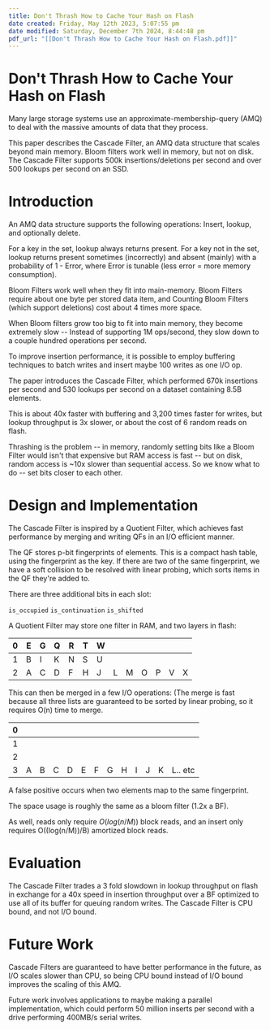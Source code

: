 ```yaml
---
title: Don't Thrash How to Cache Your Hash on Flash
date created: Friday, May 12th 2023, 5:07:55 pm
date modified: Saturday, December 7th 2024, 8:44:48 pm
pdf_url: "[[Don't Thrash How to Cache Your Hash on Flash.pdf]]"
---
```


# Don't Thrash How to Cache Your Hash on Flash

Many large storage systems use an approximate-membership-query (AMQ) to
deal with the massive amounts of data that they process.

This paper describes the Cascade Filter, an AMQ data structure that
scales beyond main memory. Bloom filters work well in memory, but not on
disk. The Cascade Filter supports 500k insertions/deletions per second
and over 500 lookups per second on an SSD.

# Introduction

An AMQ data structure supports the following operations: Insert, lookup,
and optionally delete. 

For a key in the set, lookup always returns present.
For a key not in the set, lookup returns present sometimes (incorrectly)
and absent (mainly) with a probability of 1 - Error, where Error is
tunable (less error = more memory consumption).

Bloom Filters work well when they fit into main-memory. Bloom Filters
require about one byte per stored data item, and Counting Bloom Filters
(which support deletions) cost about 4 times more space.

When Bloom filters grow too big to fit into main memory, they become
extremely slow -- Instead of supporting 1M ops/second, they slow down to
a couple hundred operations per second. 

To improve insertion performance, it is possible to employ buffering
techniques to batch writes and insert maybe 100 writes as one I/O op.

The paper introduces the Cascade Filter, which performed 670k insertions
per second and 530 lookups per second on a dataset containing 8.5B
elements.

This is about 40x faster with buffering and 3,200 times faster for
writes, but lookup throughput is 3x slower, or about the cost of 6
random reads on flash.

Thrashing is the problem -- in memory, randomly setting bits like a
Bloom Filter would isn't that expensive but RAM access is fast -- but on
disk, random access is ~10x slower than sequential access. So we know
what to do -- set bits closer to each other. 

# Design and Implementation

The Cascade Filter is inspired by a Quotient Filter, which achieves fast
performance by merging and writing QFs in an I/O efficient manner.

The QF stores p-bit fingerprints of elements. This is a compact hash
table, using the fingerprint as the key. If there are two of the same
fingerprint, we have a soft collision to be resolved with linear
probing, which sorts items in the QF they're added to.

There are three additional bits in each slot: 

`is_occupied`
`is_continuation`
`is_shifted`

A Quotient Filter may store one filter in RAM, and two layers in flash:

| 0   | E   | G   | Q   | R   | T   | W   |     |     |     |     |     |     |
| --- | --- | --- | --- | --- | --- | --- | --- | --- | --- | --- | --- | --- |
| 1   | B   | I   | K   | N   | S   | U   |     |     |     |     |     |     |
| 2   | A   | C   | D   | F   | H   | J   | L   | M   | O   | P   | V   | X   |

This can then be merged in a few I/O operations: (The merge is fast
because all three lists are guaranteed to be sorted by linear probing,
so it requires O(n) time to merge.

| 0 |   |   |   |   |   |   |   |   |   |   |   |         |
|---|---|---|---|---|---|---|---|---|---|---|---|---------|
| 1 |   |   |   |   |   |   |   |   |   |   |   |         |
| 2 |   |   |   |   |   |   |   |   |   |   |   |         |
| 3 | A | B | C | D | E | F | G | H | I | J | K | L.. etc |

A false positive occurs when two elements map to the same fingerprint.

The space usage is roughly the same as a bloom filter (1.2x a BF).

As well, reads only require $O(log(n/M))$ block reads, and an insert only
requires O((log(n/M))/B) amortized block reads.

# Evaluation

The Cascade Filter trades a 3 fold slowdown in lookup throughput on
flash in exchange for a 40x speed in insertion throughput over a BF
optimized to use all of its buffer for queuing random writes. The
Cascade Filter is CPU bound, and not I/O bound.

# Future Work

Cascade Filters are guaranteed to have better performance in the future,
as I/O scales slower than CPU, so being CPU bound instead of I/O bound
improves the scaling of this AMQ.

Future work involves applications to maybe making a parallel
implementation, which could perform 50 million inserts per second with a
drive performing 400MB/s serial writes.
